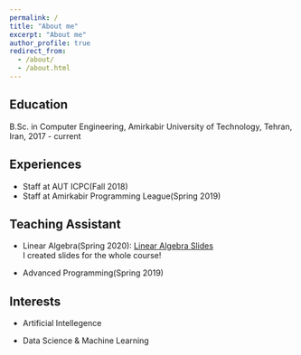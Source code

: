 ```yaml
---
permalink: /
title: "About me"
excerpt: "About me"
author_profile: true
redirect_from: 
  - /about/
  - /about.html
---
```



Education
------
B.Sc. in Computer Engineering, Amirkabir University of Technology, Tehran, Iran, 2017 - current


Experiences
------
* Staff at AUT ICPC(Fall 2018) <br>
* Staff at Amirkabir Programming League(Spring 2019)


Teaching Assistant
------

* Linear Algebra(Spring 2020): [Linear Algebra Slides](https://github.com/MatinTavakoli/Linear-Algebra)
<br>I created slides for the whole course!

* Advanced Programming(Spring 2019) <br>

Interests
------
* Artificial Intellegence <br>

* Data Science & Machine Learning
